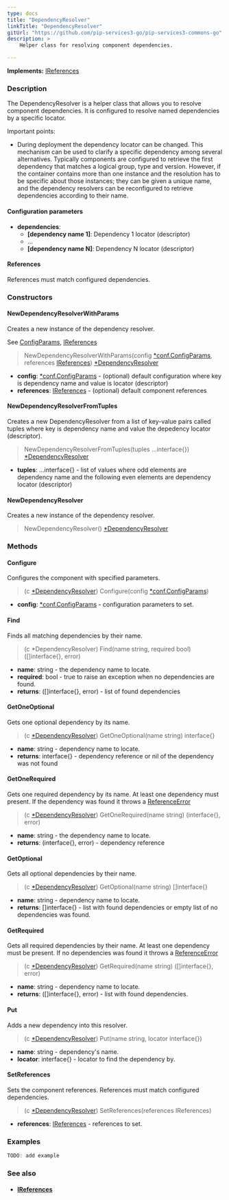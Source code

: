 ```yaml
---
type: docs
title: "DependencyResolver"
linkTitle: "DependencyResolver"
gitUrl: "https://github.com/pip-services3-go/pip-services3-commons-go"
description: >
    Helper class for resolving component dependencies.  

---
```


**Implements:** [IReferences](../ireferences)

### Description
The DependencyResolver is a helper class that allows you to resolve component dependencies. It is configured to resolve named dependencies by a specific locator.  

Important points:

- During deployment the dependency locator can be changed. This mechanism can be used to clarify a specific dependency among several alternatives. Typically components are configured to retrieve the first dependency that matches a logical group, type and version. However, if the container contains more than one instance and the resolution has to be specific about those instances; they can be given a unique name, and the dependency resolvers can be reconfigured to retrieve dependencies according to their name.

#### Configuration parameters

- **dependencies**:
    - **[dependency name 1]**: Dependency 1 locator (descriptor)
    - ...
    - **[dependency name N]**: Dependency N locator (descriptor)

#### References

References must match configured dependencies.

### Constructors

#### NewDependencyResolverWithParams
Creates a new instance of the dependency resolver.

See [ConfigParams](../../config/config_params), [IReferences](../ireferences)

> NewDependencyResolverWithParams(config [*conf.ConfigParams](../../config/config_params), references [IReferences](../ireferences)) [*DependencyResolver]()

- **config**: [*conf.ConfigParams](../../config/config_params) - (optional) default configuration where key is dependency name and value is locator (descriptor)
- **references**: [IReferences](../ireferences) - (optional) default component references

#### NewDependencyResolverFromTuples
Creates a new DependencyResolver from a list of key-value pairs called tuples
where key is dependency name and value the depedency locator (descriptor).

> NewDependencyResolverFromTuples(tuples ...interface{}) [*DependencyResolver]()

- **tuples**: ...interface{} - list of values where odd elements are dependency name and the following even elements are dependency locator (descriptor)

#### NewDependencyResolver
Creates a new instance of the dependency resolver.

> NewDependencyResolver() [*DependencyResolver]()


### Methods

#### Configure
Configures the component with specified parameters.

> (c [*DependencyResolver]()) Configure(config [*conf.ConfigParams](../../config/config_params))

- **config**: [*conf.ConfigParams](../../config/config_params) - configuration parameters to set.

#### Find
Finds all matching dependencies by their name.

> (c *DependencyResolver) Find(name string, required bool) ([]interface{}, error)

- **name**: string - the dependency name to locate.
- **required**: bool - true to raise an exception when no dependencies are found.
- **returns**: ([]interface{}, error) - list of found dependencies

#### GetOneOptional
Gets one optional dependency by its name.

> (c [*DependencyResolver]()) GetOneOptional(name string) interface{}

- **name**: string - dependency name to locate.
- **returns**: interface{} - dependency reference or nil of the dependency was not found

#### GetOneRequired
Gets one required dependency by its name.
At least one dependency must present.
If the dependency was found it throws a [ReferenceError](../reference_error)

> (c [*DependencyResolver]()) GetOneRequired(name string) (interface{}, error)

- **name**: string - the dependency name to locate.
- **returns**: (interface{}, error) - dependency reference

#### GetOptional
Gets all optional dependencies by their name.

> (c [*DependencyResolver]()) GetOptional(name string) []interface{}

- **name**: string - dependency name to locate.
- **returns**: []interface{} - list with found dependencies or empty list of no dependencies was found.

#### GetRequired
Gets all required dependencies by their name.
At least one dependency must be present.
If no dependencies was found it throws a [ReferenceError](../reference_error)

> (c [*DependencyResolver]()) GetRequired(name string) ([]interface{}, error)

- **name**: string - dependency name to locate.
- **returns**: ([]interface{}, error) - list with found dependencies.

#### Put
Adds a new dependency into this resolver.

> (c [*DependencyResolver]()) Put(name string, locator interface{})

- **name**: string - dependency's name.
- **locator**: interface{} - locator to find the dependency by.

#### SetReferences
Sets the component references. References must match configured dependencies.

> (c [*DependencyResolver]()) SetReferences(references IReferences)

- **references**: [IReferences](../ireferences) - references to set.


### Examples

```go
TODO: add example
```

### See also
- #### [IReferences](../ireferences)
